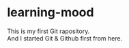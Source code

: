 # learning-mood
This is my first Git rapository.
<br/> And I started Git &amp; Github first from here.
